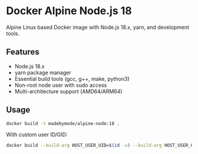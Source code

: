 # Docker Alpine Node.js 18

Alpine Linux based Docker image with Node.js 18.x, yarn, and development tools.

## Features

- Node.js 18.x
- yarn package manager
- Essential build tools (gcc, g++, make, python3)
- Non-root node user with sudo access
- Multi-architecture support (AMD64/ARM64)

## Usage

```bash
docker build -t madebymode/alpine-node:18 .
```

With custom user ID/GID:

```bash
docker build --build-arg HOST_USER_UID=$(id -u) --build-arg HOST_USER_GID=$(id -g) -t madebymode/alpine-node:18 .
```